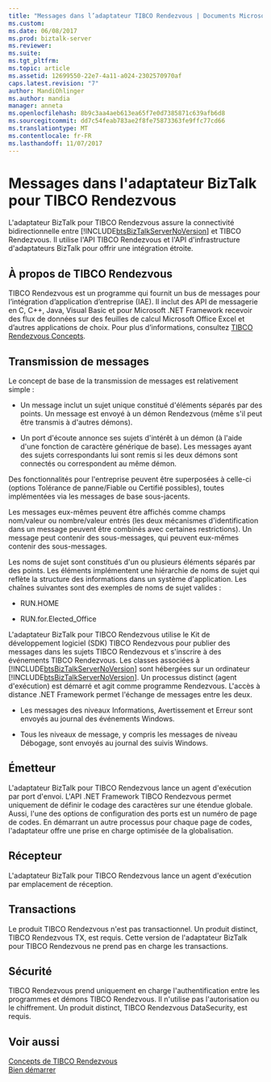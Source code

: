 ```yaml
---
title: "Messages dans l’adaptateur TIBCO Rendezvous | Documents Microsoft"
ms.custom: 
ms.date: 06/08/2017
ms.prod: biztalk-server
ms.reviewer: 
ms.suite: 
ms.tgt_pltfrm: 
ms.topic: article
ms.assetid: 12699550-22e7-4a11-a024-2302570970af
caps.latest.revision: "7"
author: MandiOhlinger
ms.author: mandia
manager: anneta
ms.openlocfilehash: 8b9c3aa4aeb613ea65f7e0d7385871c639afb6d8
ms.sourcegitcommit: dd7c54feab783ae2f8fe75873363fe9ffc77cd66
ms.translationtype: MT
ms.contentlocale: fr-FR
ms.lasthandoff: 11/07/2017
---
```

# <a name="messages-in-biztalk-adapter-for-tibco-rendezvous"></a>Messages dans l'adaptateur BizTalk pour TIBCO Rendezvous
L'adaptateur BizTalk pour TIBCO Rendezvous assure la connectivité bidirectionnelle entre [!INCLUDE[btsBizTalkServerNoVersion](../includes/btsbiztalkservernoversion-md.md)] et TIBCO Rendezvous. Il utilise l'API TIBCO Rendezvous et l'API d'infrastructure d'adaptateurs BizTalk pour offrir une intégration étroite.  
  
## <a name="about-tibco-rendezvous"></a>À propos de TIBCO Rendezvous  
 TIBCO Rendezvous est un programme qui fournit un bus de messages pour l’intégration d’application d’entreprise (IAE). Il inclut des API de messagerie en C, C++, Java, Visual Basic et pour Microsoft .NET Framework recevoir des flux de données sur des feuilles de calcul Microsoft Office Excel et d’autres applications de choix. Pour plus d’informations, consultez [TIBCO Rendezvous Concepts](../core/tibco-rendezvous-concepts.md).  
  
## <a name="message-passing"></a>Transmission de messages  
 Le concept de base de la transmission de messages est relativement simple :  
  
-   Un message inclut un sujet unique constitué d'éléments séparés par des points. Un message est envoyé à un démon Rendezvous (même s'il peut être transmis à d'autres démons).  
  
-   Un port d'écoute annonce ses sujets d'intérêt à un démon (à l'aide d'une fonction de caractère générique de base). Les messages ayant des sujets correspondants lui sont remis si les deux démons sont connectés ou correspondent au même démon.  
  
 Des fonctionnalités pour l'entreprise peuvent être superposées à celle-ci (options Tolérance de panne/Fiable ou Certifié possibles), toutes implémentées via les messages de base sous-jacents.  
  
 Les messages eux-mêmes peuvent être affichés comme champs nom/valeur ou nombre/valeur entrés (les deux mécanismes d'identification dans un message peuvent être combinés avec certaines restrictions). Un message peut contenir des sous-messages, qui peuvent eux-mêmes contenir des sous-messages.  
  
 Les noms de sujet sont constitués d'un ou plusieurs éléments séparés par des points. Les éléments implémentent une hiérarchie de noms de sujet qui reflète la structure des informations dans un système d'application. Les chaînes suivantes sont des exemples de noms de sujet valides :  
  
-   RUN.HOME  
  
-   RUN.for.Elected_Office  
  
 L'adaptateur BizTalk pour TIBCO Rendezvous utilise le Kit de développement logiciel (SDK) TIBCO Rendezvous pour publier des messages dans les sujets TIBCO Rendezvous et s'inscrire à des événements TIBCO Rendezvous. Les classes associées à [!INCLUDE[btsBizTalkServerNoVersion](../includes/btsbiztalkservernoversion-md.md)] sont hébergées sur un ordinateur [!INCLUDE[btsBizTalkServerNoVersion](../includes/btsbiztalkservernoversion-md.md)]. Un processus distinct (agent d'exécution) est démarré et agit comme programme Rendezvous. L'accès à distance .NET Framework permet l'échange de messages entre les deux.  
  
-   Les messages des niveaux Informations, Avertissement et Erreur sont envoyés au journal des événements Windows.  
  
-   Tous les niveaux de message, y compris les messages de niveau Débogage, sont envoyés au journal des suivis Windows.  
  
## <a name="transmitter"></a>Émetteur  
 L'adaptateur BizTalk pour TIBCO Rendezvous lance un agent d'exécution par port d'envoi. L'API .NET Framework TIBCO Rendezvous permet uniquement de définir le codage des caractères sur une étendue globale. Aussi, l'une des options de configuration des ports est un numéro de page de codes. En démarrant un autre processus pour chaque page de codes, l'adaptateur offre une prise en charge optimisée de la globalisation.  
  
## <a name="receiver"></a>Récepteur  
 L'adaptateur BizTalk pour TIBCO Rendezvous lance un agent d'exécution par emplacement de réception.  
  
## <a name="transactions"></a>Transactions  
 Le produit TIBCO Rendezvous n'est pas transactionnel. Un produit distinct, TIBCO Rendezvous TX, est requis. Cette version de l'adaptateur BizTalk pour TIBCO Rendezvous ne prend pas en charge les transactions.  
  
## <a name="security"></a>Sécurité  
 TIBCO Rendezvous prend uniquement en charge l'authentification entre les programmes et démons TIBCO Rendezvous. Il n'utilise pas l'autorisation ou le chiffrement. Un produit distinct, TIBCO Rendezvous DataSecurity, est requis.  
  
## <a name="see-also"></a>Voir aussi  
 [Concepts de TIBCO Rendezvous](../core/tibco-rendezvous-concepts.md)   
 [Bien démarrer](../core/getting-started-with-biztalk-adapter-for-tibco-rendezvous.md)